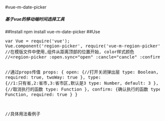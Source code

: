 #vue-m-date-picker
 <h5>基于vue的移动端时间选择工具</h5>
##Install
npm install vue-m-date-picker
##Use
<pre>
var Vue = require('vue');
Vue.component('region-picker', require('vue-m-region-picker'));
//在模版文件中使用,组件从距离顶部的位置开始, color样式颜色
//&lt;region-picker :open.sync="open" :cancle="cancle" :confirm="confirm">&lt;/region-picker>

//通过props传值
props: {
    open: {//打开关闭弹出层
        type: Boolean,
        required: true,
        twoWay: true
    },
    type: {//1:只有省,2:省市,3:省市区,默认是3
        type: Number,
        default: 3
    },
    cancle: {//取消执行的函数
        type: Function
    },
    confirm: {确认执行的函数
        type: Function,
        required: true
    }
}

//具体用法看例子
</pre>